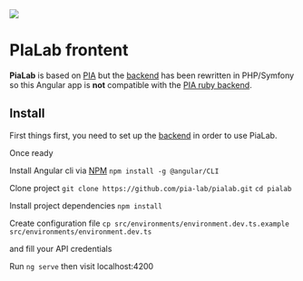 <img src="https://raw.githubusercontent.com/pia-lab/pialab/master/src/assets/images/pia-lab.png">

# PIaLab frontent

**PiaLab** is based on [PIA](https://github.com/LINCnil/pia) but the [ backend](https://github.com/pia-lab/pialab-back) has been rewritten in PHP/Symfony so this Angular app is **not** compatible with the [PIA ruby backend](https://github.com/LINCnil/pia-back).

## Install

First things first, you need to set up the  [ backend](https://github.com/pia-lab/pialab-back#pialab-backend) in order to use PiaLab.

Once ready

Install Angular cli via [NPM](https://www.npmjs.com/get-npm)
`npm install -g @angular/CLI `

Clone project 
`git clone https://github.com/pia-lab/pialab.git`
`cd pialab`

Install project dependencies
`npm install`

Create configuration file
`cp src/environments/environment.dev.ts.example src/environments/environment.dev.ts`

and fill your API credentials



Run `ng serve`  then visit localhost:4200
